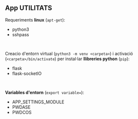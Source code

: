 ## App UTILITATS

Requeriments **linux** (`apt-get`):
- python3
- sshpass

<br/>

Creacio d'entorn virtual (`python3 -m venv <carpeta>`) i activació (`<carpeta>/bin/activate`) per instal·lar **llibreries python** (`pip`):
- flask
- flask-socketIO
  
<br>

**Variables d'entorn** (`export variable=`):
- APP_SETTINGS_MODULE
- PWDASE
- PWDCOS
  
